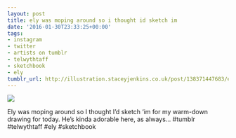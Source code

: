 ```yaml
---
layout: post
title: ely was moping around so i thought id sketch im
date: '2016-01-30T23:33:25+00:00'
tags:
- instagram
- twitter
- artists on tumblr
- telwythtaff
- sketchbook
- ely
tumblr_url: http://illustration.staceyjenkins.co.uk/post/138371447683/ely-was-moping-around-so-i-thought-id-sketch-im
---
```

 ![](/tumblr_files/tumblr_o1shfp33oH1v28ub8o1_1280.jpg)  

Ely was moping around so I thought I’d sketch ‘im for my warm-down drawing for today. He’s kinda adorable here, as always… #tumblr #telwythtaff #ely #sketchbook

